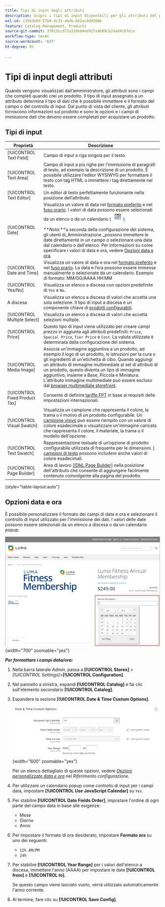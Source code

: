 ```yaml
---
title: Tipi di input degli attributi
description: Scopri i tipi di input disponibili per gli attributi del prodotto, che determinano il tipo di dati che possono essere immessi e il formato del campo o del controllo di input.
exl-id: c35b3b9d-57b0-4c33-abdb-662ac6d0260e
feature: Catalog Management, Products
source-git-commit: 370131cd73a320b04ee92fa9609cb24ad4c07eca
workflow-type: tm+mt
source-wordcount: '637'
ht-degree: 0%

---
```


# Tipi di input degli attributi

Quando vengono visualizzati dall’amministratore, gli attributi sono i campi che completi quando crei un prodotto. Il tipo di input assegnato a un attributo determina il tipo di dati che è possibile immettere e il formato del campo o del controllo di input. Dal punto di vista del cliente, gli attributi forniscono informazioni sul prodotto e sono le opzioni e i campi di immissione dati che devono essere completati per acquistare un prodotto.

## Tipi di input

| Proprietà | Descrizione |
|--- |--- |
| [!UICONTROL Text Field] | Campo di input a riga singola per il testo. |
| [!UICONTROL Text Area] | Campo di input a più righe per l&#39;immissione di paragrafi di testo, ad esempio la descrizione di un prodotto. È possibile utilizzare l&#39;editor WYSIWYG per formattare il testo con tag HTML o immettere i tag direttamente nel testo. |
| [!UICONTROL Text Editor] | Un editor di testo perfettamente funzionante nella posizione dell’attributo. |
| [!UICONTROL Date] | Visualizza un valore di data nel [formato preferito](#date-and-time-options) e nel [fuso orario](../getting-started/store-details.md#locale-options). I valori di data possono essere selezionati da un elenco o da un calendario ( ![icona Calendario](../assets/icon-calendar.png) ). <br/><br/>**_Nota:_**a seconda della configurazione del sistema, gli utenti di_Amministrazione _possono immettere le date direttamente in un campo o selezionare una data dal calendario o dall&#39;elenco. Per informazioni su come specificare i valori di data e ora, vedere [Opzioni data e ora](#date-and-time-options). |
| [!UICONTROL Date and Time] | Visualizza un valore di data e ora nel [formato preferito](#date-and-time-options) e nel [fuso orario](../getting-started/store-details.md#locale-options). La data e l’ora possono essere immesse manualmente o selezionate da un calendario. Esempio di formato: MM/GG/AAAA HH:MM |
| [!UICONTROL Yes/No] | Visualizza un elenco a discesa con opzioni predefinite di `Yes` e `No`. |
| A discesa | Visualizza un elenco a discesa di valori che accetta una sola selezione. Il tipo di input a discesa è un componente chiave di [prodotti configurabili](../catalog/product-create-configurable.md). |
| [!UICONTROL Multiple Select] | Visualizza un elenco a discesa di valori che accetta selezioni multiple. |
| [!UICONTROL Price] | Questo tipo di input viene utilizzato per creare campi prezzo in aggiunta agli attributi predefiniti: `Price`, `Special Price`, `Tier Price` e `Cost`. La valuta utilizzata è determinata dalla configurazione del sistema. |
| [!UICONTROL Media Image] | Associa un&#39;immagine aggiuntiva a un prodotto, ad esempio il logo di un prodotto, le istruzioni per la cura o gli ingredienti di un&#39;etichetta di cibo. Quando aggiungi un attributo di immagine multimediale al set di attributi di un prodotto, questo diventa un tipo di immagine aggiuntivo, insieme a Base, Piccola e Miniatura. L&#39;attributo immagine multimediale può essere escluso dal [browser multimediale storefront](catalog-images-video.md#storefront-media-browser). |
| [!UICONTROL Fixed Product Tax] | Consente di definire [tariffe FPT](../stores-purchase/fixed-product-tax.md) in base ai requisiti delle impostazioni internazionali. |
| [!UICONTROL Visual Swatch] | Visualizza un campione che rappresenta il colore, la trama o il motivo di un prodotto configurabile. Un [campione visivo](swatches.md) può essere riempito con un valore di colore esadecimale o visualizzare un&#39;immagine caricata che rappresenta il colore, il materiale, la trama o il modello dell&#39;opzione. |
| [!UICONTROL Text Swatch] | Rappresentazione testuale di un’opzione di prodotto configurabile utilizzata di frequente per le dimensioni. [I campioni di testo](swatches.md) possono includere anche valori di colore esadecimali. |
| [!UICONTROL Page Builder] | Area di lavoro [[!DNL Page Builder]](../page-builder/workspace.md) nella posizione dell&#39;attributo che consente di aggiungere facilmente contenuto coinvolgente alla pagina del prodotto. |

{style="table-layout:auto"}

## Opzioni data e ora

È possibile personalizzare il formato dei campi di data e ora e selezionare il controllo di input utilizzato per l&#39;immissione dei dati. I valori delle date possono essere selezionati da un elenco a discesa o da un calendario popup.

![Esempio - calendario popup storefront](./assets/storefront-popup-calendar.png){width="700" zoomable="yes"}

**_Per formattare i campi data/ora:_**

1. Nella barra laterale _Admin_, passa a **[!UICONTROL Stores]** > _[!UICONTROL Settings]_>**[!UICONTROL Configuration]**.

1. Nel pannello a sinistra, espandi **[!UICONTROL Catalog]** e fai clic sull&#39;elemento secondario **[!UICONTROL Catalog]**.

1. Espandere la sezione **[!UICONTROL Date & Time Custom Options]**.

   ![Configurazione del catalogo - Opzioni data e ora](../configuration-reference/catalog/assets/catalog-date-time-custom-options.png){width="600" zoomable="yes"}

   Per un elenco dettagliato di queste opzioni, vedere [_Opzioni personalizzate data e ora_](../configuration-reference/catalog/catalog.md) nel _Riferimento configurazione_.

1. Per utilizzare un calendario popup come controllo di input per i campi data, impostare **[!UICONTROL Use JavaScript Calendar]** su `Yes`.

1. Per stabilire **[!UICONTROL Date Fields Order]**, impostare l&#39;ordine di ogni parte del campo data in base alle esigenze:

   - Mese
   - Giorno
   - Anno

1. Per impostare il formato di ora desiderato, impostare **Formato ora** su uno dei seguenti:

   - `12h AM/PM`
   - `24h`

1. Per stabilire **[!UICONTROL Year Range]** per i valori dell&#39;elenco a discesa, immettere l&#39;anno (AAAA) per impostare le date **[!UICONTROL from]** e **[!UICONTROL to]**.

   Se questo campo viene lasciato vuoto, verrà utilizzato automaticamente l&#39;anno corrente.

1. Al termine, fare clic su **[!UICONTROL Save Config]**.
